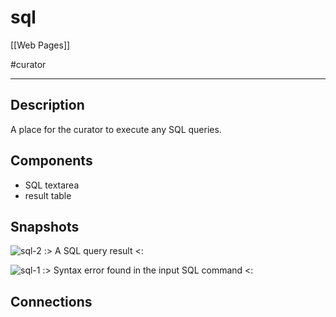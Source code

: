 # sql

[[Web Pages]]

#curator

---

## Description

A place for the curator to execute any SQL queries.

## Components

* SQL textarea
* result table

## Snapshots

![sql-2](sql-2.png)
:> A SQL query result <:

![sql-1](sql-1.png)
:> Syntax error found in the input SQL command <:

## Connections